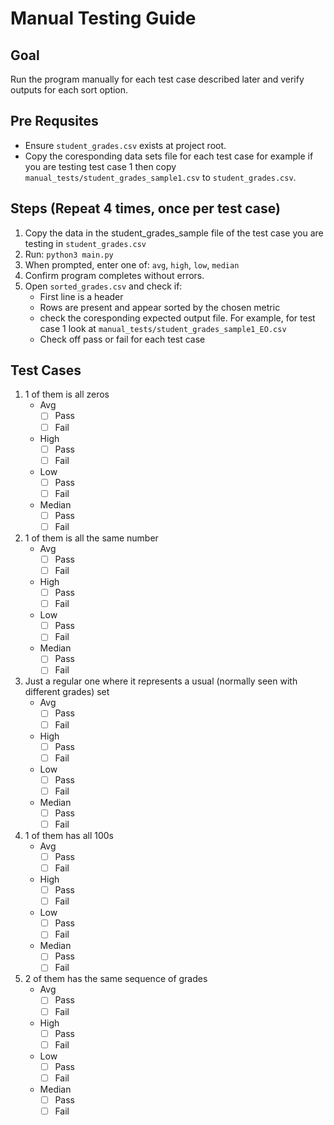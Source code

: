 # Manual Testing Guide

## Goal
Run the program manually for each test case described later and verify outputs for each sort option.

## Pre Requsites
- Ensure `student_grades.csv` exists at project root.
- Copy the coresponding data sets file for each test case for example if you are testing test case 1 then copy `manual_tests/student_grades_sample1.csv` to `student_grades.csv`.

## Steps (Repeat 4 times, once per test case)
1. Copy the data in the student_grades_sample file of the test case you are testing in `student_grades.csv`
2. Run: `python3 main.py`
3. When prompted, enter one of: `avg`, `high`, `low`, `median`
4. Confirm program completes without errors.
5. Open `sorted_grades.csv` and check if:
   - First line is a header 
   - Rows are present and appear sorted by the chosen metric
   - check the coresponding expected output file. For example, for test case 1 look at `manual_tests/student_grades_sample1_EO.csv` 
   - Check off pass or fail for each test case

## Test Cases
1. 1 of them is all zeros 
    - Avg
        - [ ] Pass
        - [ ] Fail
    - High
        - [ ] Pass
        - [ ] Fail
    - Low
        - [ ] Pass
        - [ ] Fail
    - Median
        - [ ] Pass
        - [ ] Fail

2. 1 of them is all the same number
    - Avg
        - [ ] Pass
        - [ ] Fail
    - High
        - [ ] Pass
        - [ ] Fail
    - Low
        - [ ] Pass
        - [ ] Fail
    - Median
        - [ ] Pass
        - [ ] Fail
3. Just a regular one where it represents a usual (normally seen with different grades) set
    - Avg
        - [ ] Pass
        - [ ] Fail
    - High
        - [ ] Pass
        - [ ] Fail
    - Low
        - [ ] Pass
        - [ ] Fail
    - Median
        - [ ] Pass
        - [ ] Fail
4. 1 of them has all 100s
    - Avg
        - [ ] Pass
        - [ ] Fail
    - High
        - [ ] Pass
        - [ ] Fail
    - Low
        - [ ] Pass
        - [ ] Fail
    - Median
        - [ ] Pass
        - [ ] Fail
5. 2 of them has the same sequence of grades
    - Avg
        - [ ] Pass
        - [ ] Fail
    - High
        - [ ] Pass
        - [ ] Fail
    - Low
        - [ ] Pass
        - [ ] Fail
    - Median
        - [ ] Pass
        - [ ] Fail
